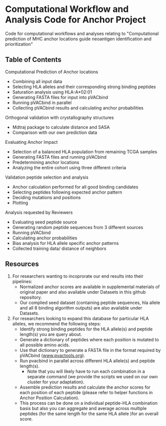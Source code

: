 # Computational Workflow and Analysis Code for Anchor Project

Code for computational workflows and analyses relating to "Computational prediction of MHC anchor locations guide neoantigen identification and prioritization"

## Table of Contents

Computational Prediction of Anchor locations
- Combining all input data
- Selecting HLA alleles and their corresponding strong binding peptides
- Saturation analysis using HLA-A*02:01
- Generating FASTA files for input into pVACbind
- Running pVACbind in parallel
- Collecting pVACbind results and calculating anchor probabilities

Orthogonal validation with crystallography structures
- Mdtraj package to calculate distance and SASA
- Comparison with our own prediction data

Evaluating Anchor Impact
- Selection of a balanced HLA population from remaining TCGA samples
- Generating FASTA files and running pVACbind
- Predetermining anchor locations
- Analyzing the entire cohort using three different criteria

Validation peptide selection and analysis
- Anchor calculation performed for all good binding candidates 
- Selecting peptides following expected anchor pattern
- Deciding mutations and positions
- Plotting

Analysis requested by Reviewers
- Evaluating seed peptide source
- Generating random peptide sequences from 3 different sources
- Running pVACbind
- Calculating anchor probabilities
- Bias analysis for HLA allele specific anchor patterns
- Collected training data/ distance of neighbors


## Resources 
1. For researchers wanting to incoprorate our end results into their pipelines:
    - Normalized anchor scores are available in supplemental materials of original paper and also available under Datasets in this github repository.
    - Our complied seed dataset (containing peptide sequences, hla allele and all 8 binding algorithm outputs) are also available under Datasets.
2. For researchers looking to expand this database for particular HLA alleles, we recommend the following steps:
    - Identify strong binding peptides for the HLA allele(s) and peptide length(s) you are query about.
    - Generate a dictionary of peptides where each position is mutated to all possible amino acids.
    - Use that dictionary to generate a FASTA file in the format required by pVACbind (www.pvactools.org).
    - Run pvacbind in parallel across different HLA allele(s) and peptide length(s).
        - Note that you will likely have to run each combination in a separate command (we provide the scripts we used on our own cluster for your adaptation).
    - Assemble prediction results and calculate the anchor scores for each position of each peptide (please refer to helper functions in Anchor Position Calculation).
    - This process can be done on a individual peptide-HLA combination basis but also you can aggregate and average across multiple peptides (for the same length for the same HLA allele )for an overall score.